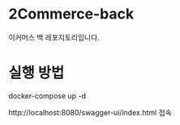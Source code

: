 # 2Commerce-back
이커머스 백 레포지토리입니다.

# 실행 방법

docker-compose up -d

http://localhost:8080/swagger-ui/index.html 접속
